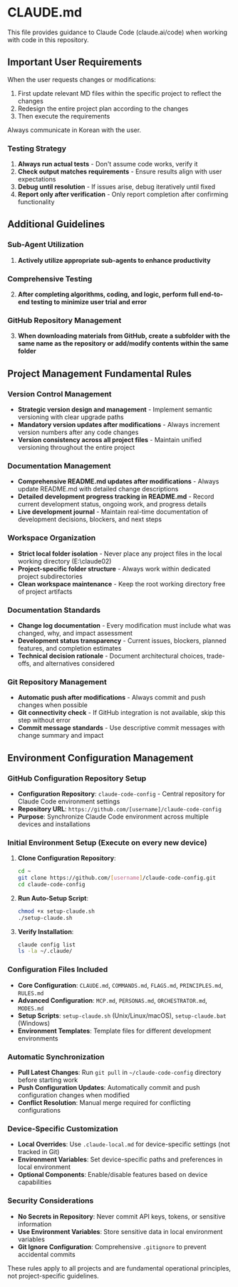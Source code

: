 # CLAUDE.md

This file provides guidance to Claude Code (claude.ai/code) when working with code in this repository.

## Important User Requirements

When the user requests changes or modifications:
1. First update relevant MD files within the specific project to reflect the changes
2. Redesign the entire project plan according to the changes
3. Then execute the requirements

Always communicate in Korean with the user.

### Testing Strategy
1. **Always run actual tests** - Don't assume code works, verify it
2. **Check output matches requirements** - Ensure results align with user expectations
3. **Debug until resolution** - If issues arise, debug iteratively until fixed
4. **Report only after verification** - Only report completion after confirming functionality

## Additional Guidelines

### Sub-Agent Utilization
1. **Actively utilize appropriate sub-agents to enhance productivity**

### Comprehensive Testing
2. **After completing algorithms, coding, and logic, perform full end-to-end testing to minimize user trial and error**

### GitHub Repository Management
3. **When downloading materials from GitHub, create a subfolder with the same name as the repository or add/modify contents within the same folder**

## Project Management Fundamental Rules

### Version Control Management
- **Strategic version design and management** - Implement semantic versioning with clear upgrade paths
- **Mandatory version updates after modifications** - Always increment version numbers after any code changes
- **Version consistency across all project files** - Maintain unified versioning throughout the entire project

### Documentation Management
- **Comprehensive README.md updates after modifications** - Always update README.md with detailed change descriptions
- **Detailed development progress tracking in README.md** - Record current development status, ongoing work, and progress details
- **Live development journal** - Maintain real-time documentation of development decisions, blockers, and next steps

### Workspace Organization
- **Strict local folder isolation** - Never place any project files in the local working directory (E:\claude02)
- **Project-specific folder structure** - Always work within dedicated project subdirectories
- **Clean workspace maintenance** - Keep the root working directory free of project artifacts

### Documentation Standards
- **Change log documentation** - Every modification must include what was changed, why, and impact assessment  
- **Development status transparency** - Current issues, blockers, planned features, and completion estimates
- **Technical decision rationale** - Document architectural choices, trade-offs, and alternatives considered

### Git Repository Management
- **Automatic push after modifications** - Always commit and push changes when possible
- **Git connectivity check** - If GitHub integration is not available, skip this step without error
- **Commit message standards** - Use descriptive commit messages with change summary and impact

## Environment Configuration Management

### GitHub Configuration Repository Setup
- **Configuration Repository**: `claude-code-config` - Central repository for Claude Code environment settings
- **Repository URL**: `https://github.com/[username]/claude-code-config`
- **Purpose**: Synchronize Claude Code environment across multiple devices and installations

### Initial Environment Setup (Execute on every new device)
1. **Clone Configuration Repository**:
   ```bash
   cd ~
   git clone https://github.com/[username]/claude-code-config.git
   cd claude-code-config
   ```

2. **Run Auto-Setup Script**:
   ```bash
   chmod +x setup-claude.sh
   ./setup-claude.sh
   ```

3. **Verify Installation**:
   ```bash
   claude config list
   ls -la ~/.claude/
   ```

### Configuration Files Included
- **Core Configuration**: `CLAUDE.md`, `COMMANDS.md`, `FLAGS.md`, `PRINCIPLES.md`, `RULES.md`
- **Advanced Configuration**: `MCP.md`, `PERSONAS.md`, `ORCHESTRATOR.md`, `MODES.md`
- **Setup Scripts**: `setup-claude.sh` (Unix/Linux/macOS), `setup-claude.bat` (Windows)
- **Environment Templates**: Template files for different development environments

### Automatic Synchronization
- **Pull Latest Changes**: Run `git pull` in `~/claude-code-config` directory before starting work
- **Push Configuration Updates**: Automatically commit and push configuration changes when modified
- **Conflict Resolution**: Manual merge required for conflicting configurations

### Device-Specific Customization
- **Local Overrides**: Use `.claude-local.md` for device-specific settings (not tracked in Git)
- **Environment Variables**: Set device-specific paths and preferences in local environment
- **Optional Components**: Enable/disable features based on device capabilities

### Security Considerations
- **No Secrets in Repository**: Never commit API keys, tokens, or sensitive information
- **Use Environment Variables**: Store sensitive data in local environment variables
- **Git Ignore Configuration**: Comprehensive `.gitignore` to prevent accidental commits

These rules apply to all projects and are fundamental operational principles, not project-specific guidelines.